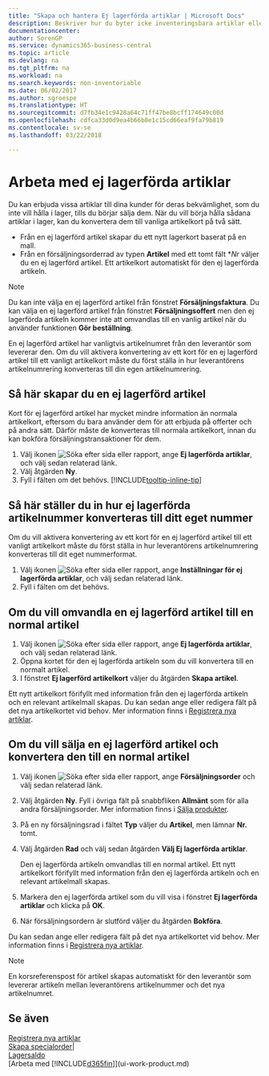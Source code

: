 ```yaml
---
title: "Skapa och hantera Ej lagerförda artiklar | Microsoft Docs"
description: Beskriver hur du byter icke inventeringsbara artiklar eller artiklar som inte finns kvar i lagret.
documentationcenter: 
author: SorenGP
ms.service: dynamics365-business-central
ms.topic: article
ms.devlang: na
ms.tgt_pltfrm: na
ms.workload: na
ms.search.keywords: non-inventoriable
ms.date: 06/02/2017
ms.author: sgroespe
ms.translationtype: HT
ms.sourcegitcommit: d7fb34e1c9428a64c71ff47be8bcff174649c00d
ms.openlocfilehash: cdfca33d0d9ea4b66b8e1c15cd66eaf9fa79b819
ms.contentlocale: sv-se
ms.lasthandoff: 03/22/2018

---
```

# <a name="work-with-nonstock-items"></a>Arbeta med ej lagerförda artiklar
Du kan erbjuda vissa artiklar till dina kunder för deras bekvämlighet, som du inte vill hålla i lager, tills du börjar sälja dem. När du vill börja hålla sådana artiklar i lager, kan du konvertera dem till vanliga artikelkort på två sätt.

* Från en ej lagerförd artikel skapar du ett nytt lagerkort baserat på en mall.
* Från en försäljningsorderrad av typen **Artikel** med ett tomt fält **Nr* väljer du en ej lagerförd artikel. Ett artikelkort automatiskt för den ej lagerförda artikeln.

> [!NOTE]  
>   Du kan inte välja en ej lagerförd artikel från fönstret **Försäljningsfaktura**. Du kan välja en ej lagerförd artikel från fönstret **Försäljningsoffert** men den ej lagerförda artikeln kommer inte att omvandlas till en vanlig artikel när du använder funktionen **Gör beställning**.

En ej lagerförd artikel har vanligtvis artikelnumret från den leverantör som levererar den. Om du vill aktivera konvertering av ett kort för en ej lagerförd artikel till ett vanligt artikelkort måste du först ställa in hur leverantörens artikelnumrering konverteras till din egen artikelnumrering.   

## <a name="to-create-a-nonstock-item"></a>Så här skapar du en ej lagerförd artikel
Kort för ej lagerförd artikel har mycket mindre information än normala artikelkort, eftersom du bara använder dem för att erbjuda på offerter och på andra sätt. Därför måste de konverteras till normala artikelkort, innan du kan bokföra försäljningstransaktioner för dem.

1. Välj ikonen ![Söka efter sida eller rapport](media/ui-search/search_small.png "Ikonen Söka efter sida eller rapport"), ange **Ej lagerförda artiklar**, och välj sedan relaterad länk.
2. Välj åtgärden **Ny**.
3. Fyll i fälten om det behövs. [!INCLUDE[tooltip-inline-tip](includes/tooltip-inline-tip_md.md)]

## <a name="to-set-up-how-nonstock-item-numbers-are-converted-to-your-own-numbering"></a>Så här ställer du in hur ej lagerförda artikelnummer konverteras till ditt eget nummer
Om du vill aktivera konvertering av ett kort för en ej lagerförd artikel till ett vanligt artikelkort måste du först ställa in hur leverantörens artikelnumrering konverteras till dit eget nummerformat.

1. Välj ikonen ![Söka efter sida eller rapport](media/ui-search/search_small.png "Ikonen Söka efter sida eller rapport"), ange **Inställningar för ej lagerförda artiklar**, och välj sedan relaterad länk.
2. Fyll i fälten om det behövs.

## <a name="to-convert-a-nonstock-item-to-a-normal-item"></a>Om du vill omvandla en ej lagerförd artikel till en normal artikel
1. Välj ikonen ![Söka efter sida eller rapport](media/ui-search/search_small.png "Ikonen Söka efter sida eller rapport"), ange **Ej lagerförda artiklar**, och välj sedan relaterad länk.
2. Öppna kortet för den ej lagerförda artikeln som du vill konvertera till en normalt artikel.
3. I fönstret **Ej lagerförd artikelkort** väljer du åtgärden **Skapa artikel**.

Ett nytt artikelkort förifyllt med information från den ej lagerförda artikeln och en relevant artikelmall skapas. Du kan sedan ange eller redigera fält på det nya artikelkortet vid behov. Mer information finns i [Registrera nya artiklar](inventory-how-register-new-items.md).

## <a name="to-sell-a-nonstock-item-and-convert-it-to-a-normal-item"></a>Om du vill sälja en ej lagerförd artikel och konvertera den till en normal artikel
1. Välj ikonen ![Söka efter sida eller rapport](media/ui-search/search_small.png "Ikonen Söka efter sida eller rapport"), ange **Försäljningsorder** och välj sedan relaterad länk.
2. Välj åtgärden **Ny**. Fyll i övriga fält på snabbfliken **Allmänt** som för alla andra försäljningsorder. Mer information finns i [Sälja produkter](sales-how-sell-products.md).
3. På en ny försäljningsrad i fältet **Typ** väljer du **Artikel**, men lämnar **Nr.** tomt.
4. Välj åtgärden **Rad** och välj sedan åtgärden **Välj Ej lagerförda artiklar**.

    Den ej lagerförda artikeln omvandlas till en normal artikel. Ett nytt artikelkort förifyllt med information från den ej lagerförda artikeln och en relevant artikelmall skapas.
5. Markera den ej lagerförda artikel som du vill visa i fönstret **Ej lagerförda artiklar** och klicka på **OK**.
6. När försäljningsordern är slutförd väljer du åtgärden **Bokföra**.

Du kan sedan ange eller redigera fält på det nya artikelkortet vid behov. Mer information finns i [Registrera nya artiklar](inventory-how-register-new-items.md).

> [!NOTE]  
>   En korsreferenspost för artikel skapas automatiskt för den leverantör som levererar artikeln mellan leverantörens artikelnummer och det nya artikelnumret.

## <a name="see-also"></a>Se även
[Registrera nya artiklar](inventory-how-register-new-items.md)  
[Skapa specialorder](sales-how-to-create-special-orders.md)|  
[Lagersaldo](inventory-manage-inventory.md)  
[Arbeta med [!INCLUDE[d365fin](includes/d365fin_md.md)]](ui-work-product.md)

